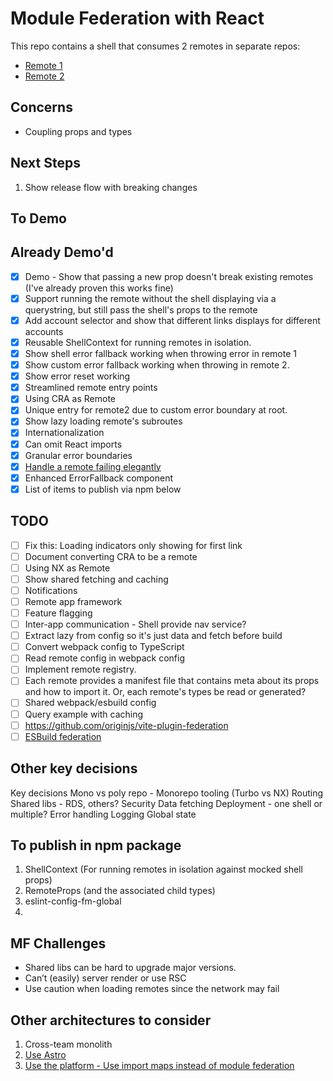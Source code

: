# Module Federation with React

This repo contains a shell that consumes 2 remotes in separate repos:

- [Remote 1](https://github.com/coryhouse/remote-1)
- [Remote 2](https://github.com/coryhouse/remote-2)

## Concerns

- Coupling props and types

## Next Steps

1. Show release flow with breaking changes

## To Demo

## Already Demo'd

- [x] Demo - Show that passing a new prop doesn't break existing remotes (I've already proven this works fine)
- [x] Support running the remote without the shell displaying via a querystring, but still pass the shell's props to the remote
- [x] Add account selector and show that different links displays for different accounts
- [x] Reusable ShellContext for running remotes in isolation.
- [x] Show shell error fallback working when throwing error in remote 1
- [x] Show custom error fallback working when throwing in remote 2.
- [x] Show error reset working
- [x] Streamlined remote entry points
- [x] Using CRA as Remote
- [x] Unique entry for remote2 due to custom error boundary at root.
- [x] Show lazy loading remote's subroutes
- [x] Internationalization
- [x] Can omit React imports
- [x] Granular error boundaries
- [x] [Handle a remote failing elegantly](https://github.com/coryhouse/shell/issues/1)
- [x] Enhanced ErrorFallback component
- [x] List of items to publish via npm below

## TODO

- [ ] Fix this: Loading indicators only showing for first link
- [ ] Document converting CRA to be a remote
- [ ] Using NX as Remote
- [ ] Show shared fetching and caching
- [ ] Notifications
- [ ] Remote app framework
- [ ] Feature flagging
- [ ] Inter-app communication - Shell provide nav service?
- [ ] Extract lazy from config so it's just data and fetch before build
- [ ] Convert webpack config to TypeScript
- [ ] Read remote config in webpack config
- [ ] Implement remote registry.
- [ ] Each remote provides a manifest file that contains meta about its props and how to import it. Or, each remote's types be read or generated?
- [ ] Shared webpack/esbuild config
- [ ] Query example with caching
- [ ] https://github.com/originjs/vite-plugin-federation
- [ ] [ESBuild federation](https://github.com/jacob-ebey/esbuild-federation-example)

## Other key decisions

Key decisions
Mono vs poly repo -
Monorepo tooling (Turbo vs NX)
Routing
Shared libs - RDS, others?
Security
Data fetching
Deployment - one shell or multiple?
Error handling
Logging
Global state

## To publish in npm package

1. ShellContext (For running remotes in isolation against mocked shell props)
2. RemoteProps (and the associated child types)
3. eslint-config-fm-global
4.

## MF Challenges

- Shared libs can be hard to upgrade major versions.
- Can’t (easily) server render or use RSC
- Use caution when loading remotes since the network may fail

## Other architectures to consider

1. Cross-team monolith
2. [Use Astro](https://twitter.com/Daniel_Mantei/status/1670872690587213825)
3. [Use the platform - Use import maps instead of module federation](https://www.mercedes-benz.io/2023/01/05/you-might-not-need-module-federation-orchestrate-your-microfrontends-at-runtime-with-import-maps/)
